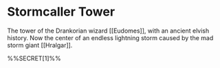 # Stormcaller Tower

The tower of the Drankorian wizard [[Eudomes]], with an ancient elvish history. Now the center of an endless lightning storm caused by the mad storm giant [[Hralgar]]. 

%%SECRET[1]%%



